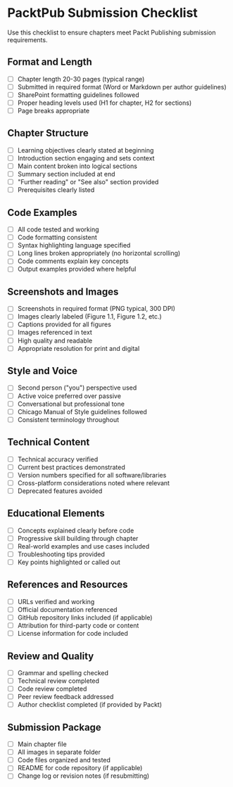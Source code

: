 # PacktPub Submission Checklist

Use this checklist to ensure chapters meet Packt Publishing submission requirements.

## Format and Length

- [ ] Chapter length 20-30 pages (typical range)
- [ ] Submitted in required format (Word or Markdown per author guidelines)
- [ ] SharePoint formatting guidelines followed
- [ ] Proper heading levels used (H1 for chapter, H2 for sections)
- [ ] Page breaks appropriate

## Chapter Structure

- [ ] Learning objectives clearly stated at beginning
- [ ] Introduction section engaging and sets context
- [ ] Main content broken into logical sections
- [ ] Summary section included at end
- [ ] "Further reading" or "See also" section provided
- [ ] Prerequisites clearly listed

## Code Examples

- [ ] All code tested and working
- [ ] Code formatting consistent
- [ ] Syntax highlighting language specified
- [ ] Long lines broken appropriately (no horizontal scrolling)
- [ ] Code comments explain key concepts
- [ ] Output examples provided where helpful

## Screenshots and Images

- [ ] Screenshots in required format (PNG typical, 300 DPI)
- [ ] Images clearly labeled (Figure 1.1, Figure 1.2, etc.)
- [ ] Captions provided for all figures
- [ ] Images referenced in text
- [ ] High quality and readable
- [ ] Appropriate resolution for print and digital

## Style and Voice

- [ ] Second person ("you") perspective used
- [ ] Active voice preferred over passive
- [ ] Conversational but professional tone
- [ ] Chicago Manual of Style guidelines followed
- [ ] Consistent terminology throughout

## Technical Content

- [ ] Technical accuracy verified
- [ ] Current best practices demonstrated
- [ ] Version numbers specified for all software/libraries
- [ ] Cross-platform considerations noted where relevant
- [ ] Deprecated features avoided

## Educational Elements

- [ ] Concepts explained clearly before code
- [ ] Progressive skill building through chapter
- [ ] Real-world examples and use cases included
- [ ] Troubleshooting tips provided
- [ ] Key points highlighted or called out

## References and Resources

- [ ] URLs verified and working
- [ ] Official documentation referenced
- [ ] GitHub repository links included (if applicable)
- [ ] Attribution for third-party code or content
- [ ] License information for code included

## Review and Quality

- [ ] Grammar and spelling checked
- [ ] Technical review completed
- [ ] Code review completed
- [ ] Peer review feedback addressed
- [ ] Author checklist completed (if provided by Packt)

## Submission Package

- [ ] Main chapter file
- [ ] All images in separate folder
- [ ] Code files organized and tested
- [ ] README for code repository (if applicable)
- [ ] Change log or revision notes (if resubmitting)
